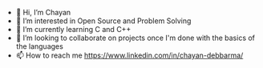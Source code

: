 - 👋 Hi, I’m Chayan 
- 👀 I’m interested in Open Source and Problem Solving
- 🌱 I’m currently learning C and C++ 
- 💞️ I’m looking to collaborate on projects once I'm done with the basics of the languages
- 📫 How to reach me https://www.linkedin.com/in/chayan-debbarma/ 

<!---
Chayan-11/Chayan-11 is a ✨ special ✨ repository because its `README.md` (this file) appears on your GitHub profile.
You can click the Preview link to take a look at your changes.
--->
